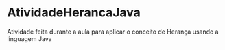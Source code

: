 # AtividadeHerancaJava
Atividade feita durante a aula para aplicar o conceito de Herança usando a linguagem Java
